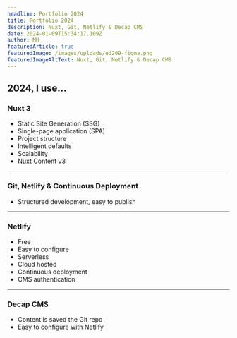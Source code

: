 ```yaml
---
headline: Portfolio 2024
title: Portfolio 2024
description: Nuxt, Git, Netlify & Decap CMS
date: 2024-01-09T15:34:17.109Z
author: MH
featuredArticle: true
featuredImage: /images/uploads/ed209-figma.png
featuredImageAltText: Nuxt, Git, Netlify & Decap CMS
---
```

## 2024, I use...

### Nuxt 3

* Static Site Generation (SSG)
* Single-page application (SPA)
* Project structure
* Intelligent defaults
* Scalability
* Nuxt Content v3

- - -

### Git, Netlify & Continuous Deployment

* Structured development, easy to publish

- - -

### Netlify

* Free
* Easy to configure
* Serverless
* Cloud hosted
* Continuous deployment
* CMS authentication

- - -

### Decap CMS

* Content is saved the Git repo
* Easy to configure with Netlify
